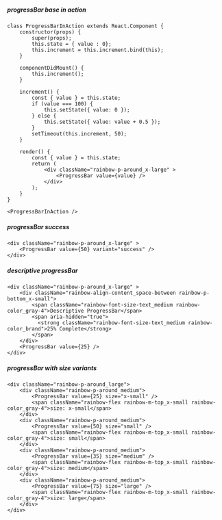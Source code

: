 ##### progressBar base in action

    class ProgressBarInAction extends React.Component {
        constructor(props) {
            super(props);
            this.state = { value : 0};
            this.increment = this.increment.bind(this);
        }

        componentDidMount() {
            this.increment();
        }

        increment() {
            const { value } = this.state;
            if (value === 100) {
                this.setState({ value: 0 });
            } else {
                this.setState({ value: value + 0.5 });
            }
            setTimeout(this.increment, 50);
        }

        render() {
            const { value } = this.state;
            return (
                <div className="rainbow-p-around_x-large" >
                    <ProgressBar value={value} />
                </div>
            );
        }
    }

    <ProgressBarInAction />

##### progressBar success

    <div className="rainbow-p-around_x-large" >
        <ProgressBar value={50} variant="success" />
    </div>

##### descriptive progressBar

    <div className="rainbow-p-around_x-large" >
        <div className="rainbow-align-content_space-between rainbow-p-bottom_x-small">
            <span className="rainbow-font-size-text_medium rainbow-color_gray-4">Descriptive ProgressBar</span>
            <span aria-hidden="true">
              <strong className="rainbow-font-size-text_medium rainbow-color_brand">25% Complete</strong>
            </span>
        </div>
        <ProgressBar value={25} />
    </div>

##### progressBar with size variants

    <div className="rainbow-p-around_large">
        <div className="rainbow-p-around_medium">
            <ProgressBar value={25} size="x-small" />
            <span className="rainbow-flex rainbow-m-top_x-small rainbow-color_gray-4">size: x-small</span>
        </div>
        <div className="rainbow-p-around_medium">
            <ProgressBar value={50} size="small" />
            <span className="rainbow-flex rainbow-m-top_x-small rainbow-color_gray-4">size: small</span>
        </div>
        <div className="rainbow-p-around_medium">
            <ProgressBar value={35} size="medium" />
            <span className="rainbow-flex rainbow-m-top_x-small rainbow-color_gray-4">size: medium</span>
        </div>
        <div className="rainbow-p-around_medium">
            <ProgressBar value={75} size="large" />
            <span className="rainbow-flex rainbow-m-top_x-small rainbow-color_gray-4">size: large</span>
        </div>
    </div>
